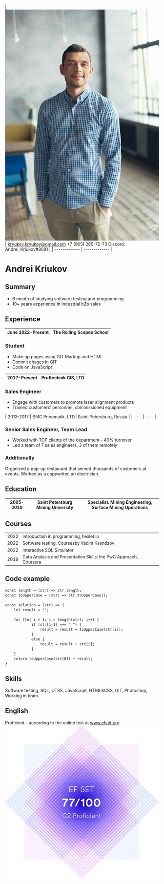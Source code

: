 | ![avatar](avatar.jpg) | kryukov.kryukov@gmail.com
+7 (905) 285-72-73
Discord: Andrei_Kriukov#8081 |
| ------------- | ------------- |
	
# Andrei Kriukov

## Summary

- 6 month of studying software testing and programming 
- 10+ years experience in industrial b2b sales

## Experience

| June 2022-Present | The Rolling Scopes School |
| ---- | ---- |

### Student
- Make up pages using GIT Markup and HTML
- Commit chages in GIT
- Code on JavaScript

| 2017-Present | Pruftechnik CIS, LTD |
| ---- | ---- |

### Sales Engineer 
- Engage with customers to promote laser alignment products
- Trained customers’ personnel, commissioned equipment

| 2013-2017 | SMC Pneumatik, LTD |Saint-Petersburg, Russia |
| ---- | ---- |

### Senior Sales Engineer, Team Lead
- Worked with TOP clients of the department – 40% turnover
- Led a team of 7 sales engineers, 3 of them remotely

### Additionally
Organized a pop-up restaurant that served thousands of customers at events. Worked as a copywriter, an electrician.

## Education

| 2005-2010 | Saint Petersburg Mining University | Specialist. Mining Engineering, Surface Mining Operations |
| ---- | ---- | ---- |

## Courses
|      |                                        |
| ---- | -------------------------------------- |
| 2022 | Introduction in programming, hexlet.io |
| 2022 | Software testing, Coursesby Vadim Ksendzov |
| 2022 | Interactive SQL Simulator |
| 2019 |  Data Analysis and Presentation Skills: the PwC Approach, Coursera|

## Code example
```
const length = (str) => str.length;
const toUpperCase = (str) => str.toUpperCase();

const solution = (str) => {
    let result = ""; 

    for (let i = 1; i < length(str); i++) {
            if (str[i-1] === " ") {
                result = result + toUpperCase(str[i]);
            }
            else {
                result = result + str[i];   
            }
    }
    return toUpperCase(str[0]) + result;
}
```

## Skills
Software testing, SQL, OTRS, JavaScript, HTML&CSS, GIT, Photoshop, Working in team

## English
Proficient - according to the online test at www.efset.org
![EF certificate](certificate_77.png)
